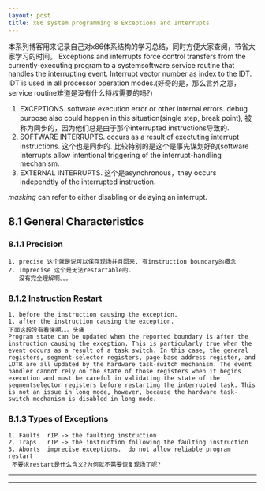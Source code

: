 ```yaml
---
layout: post
title: x86 system programming 8 Exceptions and Interrupts
---
```

  本系列博客用来记录自己对x86体系结构的学习总结，同时方便大家查阅，节省大家学习的时间。
  Exceptions and interrupts force control transfers from the currently-executing program to a systemsoftware service routine that handles the interrupting event. 
  Interrupt vector number as index to the IDT. IDT is used in all processor operation modes.(好奇的是，那么言外之意，service routine难道是没有什么特权需要的吗?)
  1. EXCEPTIONS. software execution error or other internal errors. debug purpose also could happen in this situation(single step, break point), 被称为同步的，因为他们总是由于那个interrupted instructions导致的.
  2. SOFTWARE INTERRUPTS. occurs as a result of exectuting interrupt instructions. 这个也是同步的.
     比较特别的是这个是事先谋划好的(software Interrupts allow intentional triggering of the interrupt-handling mechanism.
  3. EXTERNAL INTERRUPTS. 这个是asynchronous，they occurs independtly of the interrupted instruction.
  
  _masking_ can refer to either disabling or delaying an interrupt.

## 8.1 General Characteristics  
### 8.1.1 Precision  
    1. precise 这个就是说可以保存现场并且回来. 有instruction boundary的概念
    2. Imprecise 这个是无法restartable的.
       没有完全理解啊。。。
### 8.1.2 Instruction Restart
    1. before the instruction causing the exception.  
    1. after the instruction causing the exception.  
    下面这段没有看懂啊。。。头痛
    Program state can be updated when the reported boundary is after the instruction causing the exception. This is particularly true when the event occurs as a result of a task switch. In this case, the general registers, segment-selector registers, page-base address register, and LDTR are all updated by the hardware task-switch mechanism. The event handler cannot rely on the state of those registers when it begins execution and must be careful in validating the state of the segmentselector registers before restarting the interrupted task. This is not an issue in long mode, however, because the hardware task-switch mechanism is disabled in long mode. 
### 8.1.3 Types of Exceptions
    1. Faults  rIP -> the faulting instruction
    2. Traps   rIP -> the instruction following the faulting instruction
    3. Aborts  imprecise exceptions.  do not allow reliable program restart
     不要求restart是什么含义?为何就不需要恢复现场了呢? 
----
****
